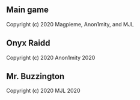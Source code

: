 Main game
---------------------
Copyright (c) 2020 Magpieme, Anon1mity, and MJL

Onyx Raidd
---------------------
Copyright (c) 2020 Anon1mity 2020

Mr. Buzzington
---------------------
Copyright (c) 2020 MJL 2020